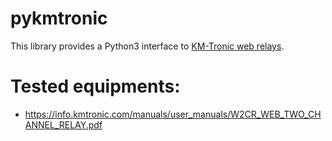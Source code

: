# pykmtronic

This library provides a Python3 interface to [KM-Tronic web relays](https://info.kmtronic.com/lan-relays.html).

# Tested equipments:

- https://info.kmtronic.com/manuals/user_manuals/W2CR_WEB_TWO_CHANNEL_RELAY.pdf
